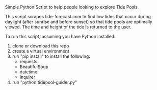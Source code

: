 Simple Python Script to help people looking to explore Tide Pools.

This script scrapes tide-forecast.com to find low tides that occur during daylight (after sunrise and before sunset) so that tide pools are optimally viewed. The time and height of the tide is returned to the user.

To run this script, assuming you have Python installed:
1) clone or download this repo
2) create a virtual environment
3) run "pip install" to install the following:
    - requests
    - BeautifulSoup
    - datetime
    - inquirer
4) run "python tidepool-guider.py"